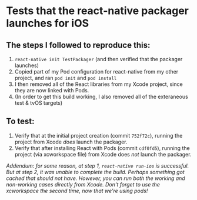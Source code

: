 # Tests that the react-native packager launches for iOS

## The steps I followed to reproduce this:
1. `react-native init TestPackager` (and then verified that the packager launches)
2. Copied part of my Pod configuration for react-native from my other project, and ran `pod init` and `pod install`
3. I then removed all of the React libraries from my Xcode project, since they are now linked with Pods.
4. (In order to get this build working, I also removed all of the exteraneous test & tvOS targets)

## To test:
1. Verify that at the initial project creation (commit `752f72c`), running the project from Xcode _does_ launch the packager.
2. Verify that after installing React with Pods (commit `cdf0fd5`), running the project (via xcworkspace file) from Xcode does _not_ launch the packager.

_Addendum: for some reason, at step 1, `react-native run-ios` is successful. But at step 2, it was unable to complete the build. Perhaps something got cached that should not have. However, you can run both the working and non-working cases directly from Xcode. Don't forget to use the xcworkspace the second time, now that we're using pods!_